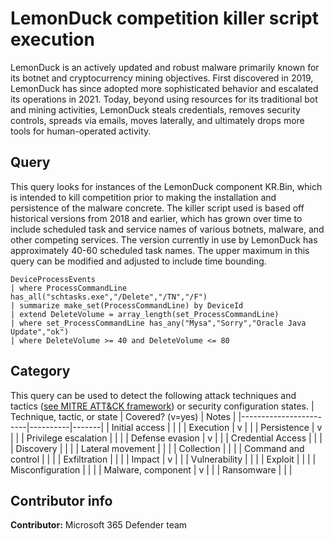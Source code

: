 # LemonDuck competition killer script execution
LemonDuck is an actively updated and robust malware primarily known for its botnet and cryptocurrency mining objectives. First discovered in 2019, LemonDuck has since adopted more sophisticated behavior and escalated its operations in 2021. Today, beyond using resources for its traditional bot and mining activities, LemonDuck steals credentials, removes security controls, spreads via emails, moves laterally, and ultimately drops more tools for human-operated activity.

## Query
This query looks for instances of the LemonDuck component KR.Bin, which is intended to kill competition prior to making the installation and persistence of the malware concrete. The killer script used is based off historical versions from 2018 and earlier, which has grown over time to include scheduled task and service names of various botnets, malware, and other competing services. The version currently in use by LemonDuck has approximately 40-60 scheduled task names. The upper maximum in this query can be modified and adjusted to include time bounding. 
```
DeviceProcessEvents
| where ProcessCommandLine has_all("schtasks.exe","/Delete","/TN","/F")
| summarize make_set(ProcessCommandLine) by DeviceId
| extend DeleteVolume = array_length(set_ProcessCommandLine)
| where set_ProcessCommandLine has_any("Mysa","Sorry","Oracle Java Update","ok")
| where DeleteVolume >= 40 and DeleteVolume <= 80
```

## Category

This query can be used to detect the following attack techniques and tactics ([see MITRE ATT&CK framework](https://attack.mitre.org/)) or security configuration states.
| Technique, tactic, or state | Covered? (v=yes) | Notes |
|------------------------|----------|-------|
| Initial access |   |  |
| Execution | v |  |
| Persistence | v |  |
| Privilege escalation |  |  |
| Defense evasion | v |  |
| Credential Access |  |  |
| Discovery |  |  |
| Lateral movement |   |  |
| Collection |  |  |
| Command and control |   |  |
| Exfiltration |  |  |
| Impact | v |  |
| Vulnerability |   |  |
| Exploit |   |  |
| Misconfiguration |  |  |
| Malware, component | v |  |
| Ransomware |  |  |

## Contributor info

**Contributor:** Microsoft 365 Defender team
